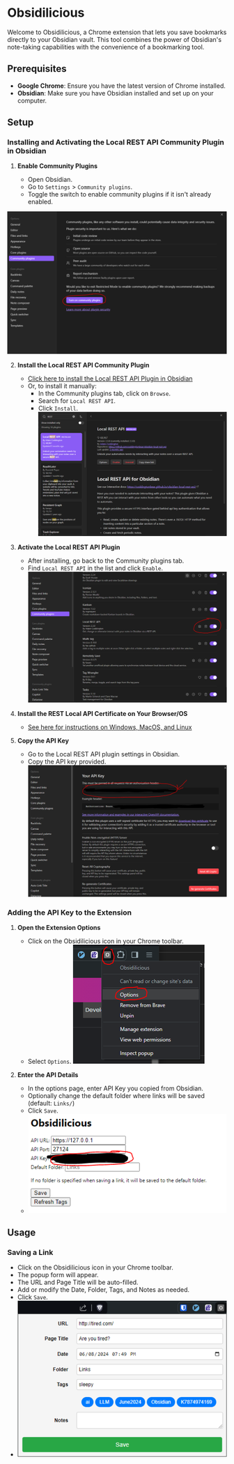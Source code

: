 # Obsidilicious

Welcome to Obsidilicious, a Chrome extension that lets you save bookmarks
directly to your Obsidian vault. This tool combines the power of Obsidian's
note-taking capabilities with the convenience of a bookmarking tool.

## Prerequisites

- **Google Chrome**: Ensure you have the latest version of Chrome installed.
- **Obsidian**: Make sure you have Obsidian installed and set up on your computer.

## Setup

### Installing and Activating the Local REST API Community Plugin in Obsidian

1. **Enable Community Plugins**

   - Open Obsidian.
   - Go to `Settings` > `Community plugins`.
   - Toggle the switch to enable community plugins if it isn't already enabled.
  <img src="screenshots/enable-community-plugins-screenshot.png" alt="enable community plugins" />

2. **Install the Local REST API Community Plugin**

   - [Click here to install the Local REST API Plugin in Obsidian](obsidian://show-plugin?id=obsidian-local-rest-api)
   - Or, to install it manually:
     - In the Community plugins tab, click on `Browse`.
     - Search for `Local REST API`.
     - Click `Install`.
       ![Install Local REST API Plugin](screenshots/install-local-rest-api-screenshot.png)

3. **Activate the Local REST API Plugin**

   - After installing, go back to the Community plugins tab.
   - Find `Local REST API` in the list and click `Enable`.
     ![Activate Local REST API Plugin](screenshots/activate-local-rest-api-screenshot.png)

4. **Install the REST Local API Certificate on Your Browser/OS**

   - [See here for instructions on Windows, MacOS, and Linux](README-CERT-INSTALL.md)

5. **Copy the API Key**
   - Go to the Local REST API plugin settings in Obsidian.
   - Copy the API key provided.
     ![Copy API Key](screenshots/copy-api-key-screenshot.png)

### Adding the API Key to the Extension

1. **Open the Extension Options**

   - Click on the Obsidilicious icon in your Chrome toolbar.
   - Select `Options`.
     ![Open Extension Options](screenshots/open-extension-options-screenshot.png)

2. **Enter the API Details**
   - In the options page, enter API Key you copied from Obsidian.
   - Optionally change the default folder where links will be saved (default: `Links/`)
   - Click `Save`.
   - ![Enter API Details](screenshots/enter-api-details-screenshot.png)

## Usage

### Saving a Link

  - Click on the Obsidilicious icon in your Chrome toolbar.
  - The popup form will appear.
  - The URL and Page Title will be auto-filled.
  - Add or modify the Date, Folder, Tags, and Notes as needed.
  - Click `Save`.
  - ![Fill in Details](screenshots/fill-in-details-screenshot.png)